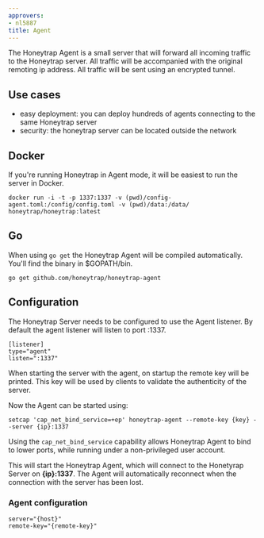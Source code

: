 ```yaml
---
approvers:
- nl5887
title: Agent
---
```


The Honeytrap Agent is a small server that will forward all incoming traffic to the Honeytrap server. All traffic will be accompanied with the original remoting ip address. All traffic will be sent using an encrypted tunnel.

Use cases
----------

* easy deployment: you can deploy hundreds of agents connecting to the same Honeytrap server
* security: the honeytrap server can be located outside the network

Docker
------

If you're running Honeytrap in Agent mode, it will be easiest to run the server in Docker.


```
docker run -i -t -p 1337:1337 -v (pwd)/config-agent.toml:/config/config.toml -v (pwd)/data:/data/ honeytrap/honeytrap:latest 
```

Go
---

When using `go get` the Honeytrap Agent will be compiled automatically. You'll find the binary in $GOPATH/bin.

```
go get github.com/honeytrap/honeytrap-agent
```

Configuration
--------------

The Honeytrap Server needs to be configured to use the Agent listener. By default the agent listener will listen to port :1337. 

```
[listener]
type="agent"
listen=":1337"
```

When starting the server with the agent, on startup the remote key will be printed. This key will be used by clients to validate the authenticity of the server. 

Now the Agent can be started using:

```
setcap 'cap_net_bind_service=+ep' honeytrap-agent --remote-key {key} --server {ip}:1337
```

Using the `cap_net_bind_service` capability allows Honeytrap Agent to bind to lower ports, while running under a non-privileged user account.

This will start the Honeytrap Agent, which will connect to the Honetyrap Server on **{ip}:1337**. The Agent will automatically reconnect when the connection with the server has been lost. 

### Agent configuration
```
server="{host}"
remote-key="{remote-key}"
```
